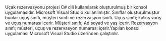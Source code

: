  Uçak rezervasyonu projesi C# dili kullanılarak oluşturulmuş bir konsol uygulamasıdır. Microsoft Visual Studio kullanılmıştır. Sınıflar oluşturulmuştur bunlar uçuş sınıfı, müşteri sınıfı ve rezervasyon sınıfı. Uçuş sınıfı; kalkış varış ve uçuş numarası içerir. Müşteri sınıfı; Ad soyad ve yaş içerir. Rezervasyon sınıfı; müşteri, uçuş ve rezervasyon numarası içerir.Yapılan konsol uygulaması Microsoft Visual Studio üzerinden çalıştırılır.
